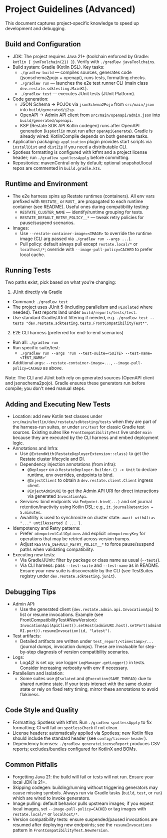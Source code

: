 # Project Guidelines (Advanced)

This document captures project-specific knowledge to speed up development and debugging.

## Build and Configuration

- JDK: The project requires Java 21+ (toolchain enforced by Gradle: `kotlin { jvmToolchain(21) }`). Verify with `./gradlew javaToolchains`.
- Build system: Gradle (Kotlin DSL). Key tasks:
  - `./gradlew build` — compiles sources, generates code (jsonschema2pojo + openapi), runs tests, formatting checks.
  - `./gradlew run` — launches the e2e test runner CLI (main class `dev.restate.sdktesting.MainKt`).
  - `./gradlew test` — executes JUnit tests (JUnit Platform).
- Code generation:
  - JSON Schema → POJOs via `jsonSchema2Pojo` from `src/main/json` into `build/generated/j2sp`.
  - OpenAPI → Admin API client from `src/main/openapi/admin.json` into `build/generated/openapi`.
  - KSP (Restate SDK API Kotlin codegen) runs after OpenAPI generation (`kspKotlin` must run after `openApiGenerate`). Gradle is already wired: KotlinCompile depends on both generate tasks.
- Application packaging: `application` plugin provides start scripts via `installDist` and `distZip` if you need a distributable CLI.
- Spotless formatting is configured with ktfmt and a project license header; run `./gradlew spotlessApply` before committing.
- Repositories: mavenCentral only by default; optional snapshot/local repos are commented in `build.gradle.kts`.

## Runtime and Environment

- The e2e harness spins up Restate runtimes (containers). All env vars prefixed with `RESTATE_` or `RUST_` are propagated to each runtime container (see README). Useful ones during compatibility testing:
  - `RESTATE_CLUSTER_NAME` — identify/runtime grouping for tests.
  - `RESTATE_DEFAULT_RETRY_POLICY__*` — tweak retry policies for pause/suspend scenarios.
- Images:
  - Use `--restate-container-image=<IMAGE>` to override the runtime image (CLI arg passed via `./gradlew run --args ...`).
  - Pull policy: default always pull except `restate.local/*` or `localhost/*`; override with `--image-pull-policy=CACHED` to prefer local cache.

## Running Tests

Two paths exist, pick based on what you’re changing:

1) JUnit directly via Gradle
- Command: `./gradlew test`
- The project uses JUnit 5 (including parallelism and `@Isolated` where needed). Test reports land under `build/reports/tests/test`.
- Use standard Gradle/JUnit filtering if needed, e.g. `./gradlew test --tests "dev.restate.sdktesting.tests.FrontCompatibilityTest*"`.

2) E2E CLI harness (preferred for end-to-end scenarios)
- Run all: `./gradlew run`
- Run specific suite/test:
  - `./gradlew run --args 'run --test-suite=<SUITE> --test-name=<TEST_NAME>'`
- Additional args: `--restate-container-image=...`, `--image-pull-policy=CACHED` as above.

Note: The CLI and JUnit both rely on generated sources (OpenAPI client and jsonschema2pojo). Gradle ensures these generators run before compile; you don't need manual steps.

## Adding and Executing New Tests

- Location: add new Kotlin test classes under `src/main/kotlin/dev/restate/sdktesting/tests` when they are part of the harness-run suites, or under `src/test` for classic Gradle test sources. Existing suites like `FrontCompatibilityTest` live under `main` because they are executed by the CLI harness and embed deployment logic.
- Annotations and Infra:
  - Use `@ExtendWith(RestateDeployerExtension::class)` to get the Restate cluster lifecycle and DI.
  - Dependency injection annotations (from infra):
    - `@Deployer` on a `RestateDeployer.Builder.() -> Unit` to declare runtime, env overrides, endpoints to bind.
    - `@InjectClient` to obtain a `dev.restate.client.Client` ingress client.
    - `@InjectAdminURI` to get the Admin API URI for direct interactions via generated `InvocationApi`.
  - Services: bind endpoints via `Endpoint.bind(...)` and set journal retention/inactivity using Kotlin DSL: e.g., `it.journalRetention = 5.minutes`.
  - Awaitility is used to synchronize on cluster state: `await withAlias "..." untilAsserted { ... }`.
- Idempotency and Retry patterns:
  - Prefer `idempotentCallOptions` and explicit `idempotencyKey` for operations that may be retried across version bumps.
  - Adjust `RESTATE_DEFAULT_RETRY_POLICY__*` to force pause/suspend paths when validating compatibility.
- Executing new tests:
  - Via Gradle/JUnit: filter by package or class name as usual (`--tests`).
  - Via CLI harness: pass `--test-suite` and `--test-name` as in README. Ensure your new suite is discoverable by the CLI (see TestSuites registry under `dev.restate.sdktesting.junit`).

## Debugging Tips

- Admin API:
  - Use the generated client (`dev.restate.admin.api.InvocationApi`) to list or resume invocations. Example (see FrontCompatibilityTest#NewVersion): `InvocationApi(ApiClient().setHost(adminURI.host).setPort(adminURI.port)).resumeInvocation(id, "latest")`.
- Test artifacts:
  - Detailed artifacts are written under `test_report/<timestamp>/...` (journal dumps, invocation dumps). These are invaluable for step-by-step diagnosis of version compatibility scenarios.
- Logs:
  - Log4j2 is set up; use logger `LogManager.getLogger()` in tests. Consider increasing verbosity with env if necessary.
- Parallelism and Isolation:
  - Some suites use `@Isolated` and `@Execution(SAME_THREAD)` due to shared runtime state. If your tests interact with the same cluster state or rely on fixed retry timing, mirror these annotations to avoid flakiness.

## Code Style and Quality

- Formatting: Spotless with ktfmt. Run `./gradlew spotlessApply` to fix formatting; CI will fail on `spotlessCheck` if not clean.
- License headers: automatically applied via Spotless; new Kotlin files should include the standard header (see `config/license-header`).
- Dependency licenses: `./gradlew generateLicenseReport` produces CSV reports; excludes/bundles configured for KotlinX and BOMs.

## Common Pitfalls

- Forgetting Java 21: the build will fail or tests will not run. Ensure your local JDK is 21+.
- Skipping codegen: building/running without triggering generators may cause missing symbols. Always run via Gradle tasks (`build`, `test`, or `run`) which are wired to invoke generators.
- Image pulling: default behavior pulls upstream images; if you expect local images, set `--image-pull-policy=CACHED` or tag images with `restate.local/*` or `localhost/*`.
- Version compatibility tests: ensure suspended/paused invocations are resumed after deploying new endpoints; see the `resumeInvocations` pattern in `FrontCompatibilityTest.NewVersion`.

